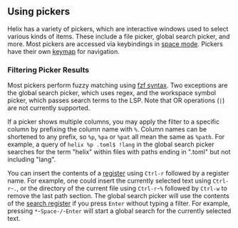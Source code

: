 ## Using pickers

Helix has a variety of pickers, which are interactive windows used to select various kinds of items. These include a file picker, global search picker, and more. Most pickers are accessed via keybindings in [space mode](./keymap.md#space-mode). Pickers have their own [keymap](./keymap.md#picker) for navigation.

### Filtering Picker Results

Most pickers perform fuzzy matching using [fzf syntax](https://github.com/junegunn/fzf?tab=readme-ov-file#search-syntax). Two exceptions are the global search picker, which uses regex, and the workspace symbol picker, which passes search terms to the LSP. Note that OR operations (`|`) are not currently supported.

If a picker shows multiple columns, you may apply the filter to a specific column by prefixing the column name with `%`. Column names can be shortened to any prefix, so `%p`, `%pa` or `%pat` all mean the same as `%path`. For example, a query of `helix %p .toml$ !lang` in the global search picker searches for the term "helix" within files with paths ending in ".toml" but not including "lang".

You can insert the contents of a [register](./registers.md) using `Ctrl-r` followed by a register name. For example, one could insert the currently selected text using `Ctrl-r`-`.`, or the directory of the current file using `Ctrl-r`-`%` followed by `Ctrl-w` to remove the last path section. The global search picker will use the contents of the [search register](./registers.md#default-registers) if you press `Enter` without typing a filter. For example, pressing `*`-`Space-/`-`Enter` will start a global search for the currently selected text.
